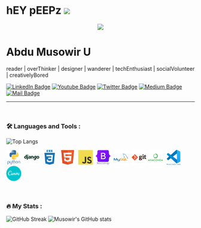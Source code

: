 <h1>hEY pEEPz
  <img src="https://media.giphy.com/media/hvRJCLFzcasrR4ia7z/giphy.gif" width="30px"/>
</h1>

<div id="header" align="center">
  <img src="https://media.giphy.com/media/RbDKaczqWovIugyJmW/giphy.gif" width="400"/>
</div>


<h1>Abdu Musowir U &nbsp; <img src="https://komarev.com/ghpvc/?username=musowir&style=flat-square&color=blue" alt=""/> </h1>
<p>reader | overThinker | designer | wanderer | techEnthusiast | socialVolunteer | creativelyBored</p>

<div id="badges">
  <a href="https://www.linkedin.com/in/musowir-u/"> <img src="https://img.shields.io/badge/LinkedIn-blue?style=plastic&logo=linkedin&logoColor=white" alt="LinkedIn Badge"/></a>
  <a href="https://instagram.com/musowir_u/"> <img src="https://img.shields.io/badge/Instagram-red?style=plastic&logo=instagram&logoColor=white" alt="Youtube Badge"/></a>
  <a href="https://twitter.com/musowir_u"> <img src="https://img.shields.io/badge/Twitter-blue?style=plastic&logo=twitter&logoColor=white" alt="Twitter Badge"/></a>
  <a href="https://medium.com/@musowir_u"> <img src="https://img.shields.io/badge/Medium-grey?style=plastic&logo=medium&logoColor=white" alt="Medium Badge"/></a>
  <a href="mailto: musowir@duck.com"> <img src="https://img.shields.io/badge/Gmail-red?style=plastic&logo=gmail&logoColor=white" alt="Mail Badge"/></a>
</div>

<hr>
<br>

### :hammer_and_wrench: Languages and Tools :
<div>
  
![Top Langs](https://github-readme-stats.vercel.app/api/top-langs/?username=musowir&layout=compact&theme=transparent)
 
</div>
<div>
  
  <img src="https://github.com/devicons/devicon/blob/master/icons/python/python-original-wordmark.svg" title="Python" alt="Python" width="40" height="40"/>&nbsp;
  <img src="https://github.com/devicons/devicon/blob/master/icons/django/django-plain-wordmark.svg" title="Django" alt="Django" width="40" height="40"/>&nbsp;
  <img src="https://github.com/devicons/devicon/blob/master/icons/css3/css3-plain-wordmark.svg"  title="CSS3" alt="CSS" width="40" height="40"/>&nbsp;
  <img src="https://github.com/devicons/devicon/blob/master/icons/html5/html5-original.svg" title="HTML5" alt="HTML" width="40" height="40"/>&nbsp;
  <img src="https://github.com/devicons/devicon/blob/master/icons/javascript/javascript-original.svg" title="JavaScript" alt="JavaScript" width="40" height="40"/>&nbsp;
  <img src="https://github.com/devicons/devicon/blob/master/icons/bootstrap/bootstrap-original-wordmark.svg" title="Bootstrap" alt="Bootstrap" width="40" height="40"/>&nbsp;
  <img src="https://github.com/devicons/devicon/blob/master/icons/mysql/mysql-original-wordmark.svg" title="MySQL"  alt="MySQL" width="40" height="40"/>&nbsp;
  <img src="https://github.com/devicons/devicon/blob/master/icons/git/git-original-wordmark.svg" title="Git" alt="Git" width="40" height="40"/>
  <img src="https://github.com/devicons/devicon/blob/master/icons/anaconda/anaconda-original-wordmark.svg" title="Anaconda" alt="Anaconda" width="40" height="40"/>&nbsp;
  <img src="https://github.com/devicons/devicon/blob/master/icons/vscode/vscode-original-wordmark.svg" title="VS Code" alt="VS Code" width="40" height="40"/>&nbsp;
  <img src="https://github.com/devicons/devicon/blob/master/icons/canva/canva-original.svg" title="Canva" alt="Canva" width="40" height="40"/>&nbsp;
</div>

<br>

### :fire: My Stats :
![GitHub Streak](https://github-readme-streak-stats.herokuapp.com?user=musowir&theme=dark&sideNums=7BEB83)
![Musowir's GitHub stats](https://github-readme-stats.vercel.app/api?username=musowir&show_icons=true&theme=transparent)
